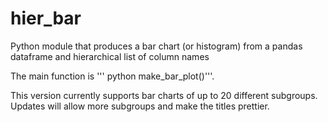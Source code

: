 # hier_bar
Python module that produces a bar chart (or histogram) from a pandas dataframe and hierarchical list of column names

The main function is ''' python make_bar_plot()'''.

This version currently supports bar charts of up to 20 different subgroups.  Updates will allow more subgroups and make the titles prettier.

